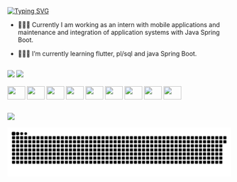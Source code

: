 [![Typing SVG](https://readme-typing-svg.herokuapp.com/?color=13ad02&size=35&center=false&vCenter=false&width=1000&lines=HELLO,+My+name+is+Willyan+Tomaz;I'm+19+years+old;I'm+from+Brazil;Future+software+engineer;Full+Stack+Intern;Be+Welcome!+:%29)](https://git.io/typing-svg)


- 👨🏻‍💻 Currently I am working as an intern with mobile applications and maintenance and integration of application systems with Java Spring Boot.
- 👨🏻‍🎓 I’m currently learning flutter, pl/sql and java Spring Boot.

  ##
<div> 
 <img height="180em" src="https://github-readme-stats.vercel.app/api?username=willyantomaz&show_icons=true&theme=gotham&include_all_commits=true&count_private=false"/>
<img height="180em" src="https://github-readme-stats.vercel.app/api/top-langs/?username=willyantomaz&layout=compact&theme=gotham"/>

  
</div>
<div style="display: inline_block"><br>
<img align="center" alt="" height="30" width="40" src='https://cdn.jsdelivr.net/gh/devicons/devicon/icons/java/java-original.svg'>
<img align="center" alt="" height="30" width="40" src='https://cdn.jsdelivr.net/gh/devicons/devicon/icons/dart/dart-original.svg'>
<img align="center" alt="" height="30" width="40" src='https://cdn.jsdelivr.net/gh/devicons/devicon/icons/mongodb/mongodb-original.svg'>
<img align="center" alt="" height="30" width="40" src='https://cdn.jsdelivr.net/gh/devicons/devicon/icons/mysql/mysql-original.svg'>
<img align="center" alt="" height="30" width="40" src='https://cdn.jsdelivr.net/gh/devicons/devicon/icons/git/git-original.svg'>
<img align="center" alt="" height="30" width="40" src='https://cdn.jsdelivr.net/gh/devicons/devicon/icons/github/github-original.svg'>
<img align="center" alt="" height="30" width="40" src='https://cdn.jsdelivr.net/gh/devicons/devicon/icons/gitlab/gitlab-original.svg'>
<img align="center" alt="" height="30" width="40" src='https://cdn.jsdelivr.net/gh/devicons/devicon/icons/flutter/flutter-original.svg'>
<img align="center" alt="" height="30" width="40" src='https://cdn.jsdelivr.net/gh/devicons/devicon/icons/spring/spring-original.svg'>
</div>
 
##
<a href="https://www.linkedin.com/in/willyantomaz/" target="_blank"><img src="https://img.shields.io/badge/-LinkedIn-%230077B5?style=for-the-badge&logo=linkedin&logoColor=white" target="_blank"></a> 

<picture>
  <source
    media="(prefers-color-scheme: dark)"
    srcset="https://raw.githubusercontent.com/willyantomaz/willyantomaz/output/github-contribution-grid-snake-dark.svg"
  />
  <img
    alt="github contribution grid snake animation"
    src="https://raw.githubusercontent.com/willyantomaz/willyantomaz/output/github-contribution-grid-snake-dark.svg"
  />
</picture>
